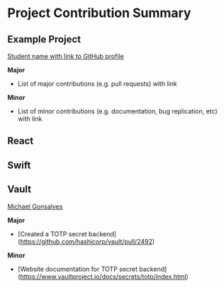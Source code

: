 # Project Contribution Summary

## Example Project

[Student name with link to GitHub profile](https://github.com/kbuffardi)

**Major**

* List of major contributions (e.g. pull requests) with link

**Minor**

* List of minor contributions (e.g. documentation, bug replication, etc) with link


## React

## Swift

## Vault

[Michael Gonsalves](https://github.com/mymercurialsky)

**Major**

* [Created a TOTP secret backend] (https://github.com/hashicorp/vault/pull/2492)

**Minor**

* [Website documentation for TOTP secret backend] (https://www.vaultproject.io/docs/secrets/totp/index.html)
